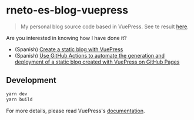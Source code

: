 # rneto-es-blog-vuepress

> My personal blog source code based in VuePress. See te result [here](https://rneto.es).

Are you interested in knowing how I have done it?

- (Spanish) [Create a static blog with VuePress](https://rneto.es/blog/crear-blog-estatico-vuepress/)
- (Spanish) [Use GitHub Actions to automate the generation and deployment of a static blog created with VuePress on GitHub Pages](https://rneto.es/blog/usar-github-actions-automatizar-generacion-despliegue-blog-estatico-vuepress-github-pages/)

## Development

```bash
yarn dev
yarn build
```

For more details, please read VuePress's [documentation](https://v1.vuepress.vuejs.org/).


